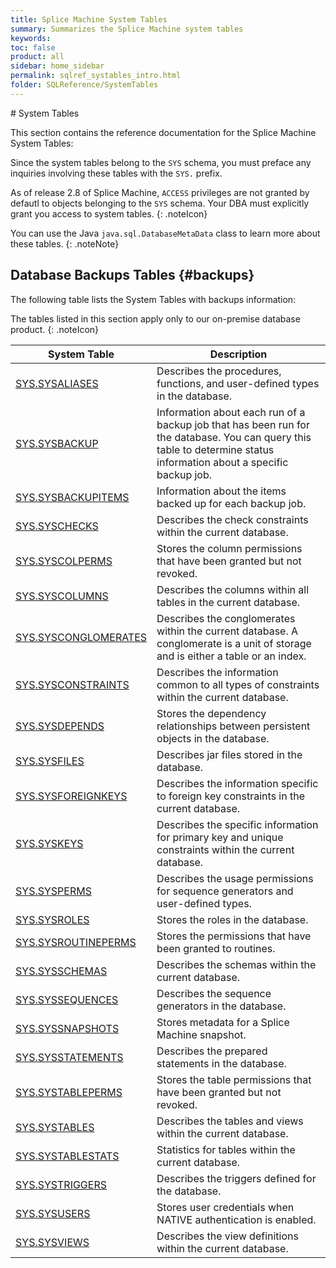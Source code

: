 ```yaml
---
title: Splice Machine System Tables
summary: Summarizes the Splice Machine system tables
keywords:
toc: false
product: all
sidebar: home_sidebar
permalink: sqlref_systables_intro.html
folder: SQLReference/SystemTables
---
```

<section>
<div class="TopicContent" data-swiftype-index="true" markdown="1">
# System Tables

This section contains the reference documentation for the Splice Machine System Tables:

Since the system tables belong to the `SYS` schema, you must preface any inquiries involving these tables with the `SYS.` prefix.

As of release 2.8 of Splice Machine, `ACCESS` privileges are not granted by defautl to objects belonging to the `SYS` schema. Your DBA must explicitly grant you access to system tables.
{: .noteIcon}

You can use the Java `java.sql.DatabaseMetaData` class to learn more about these tables.
{: .noteNote}

## Database Backups Tables  {#backups}
The following table lists the System Tables with backups information:

The tables listed in this section apply only to our on-premise database product.
{: .noteIcon}

<table summary="Summary table with links to and descriptions of system tables">
    <col />
    <col />
    <thead>
        <tr>
            <th>System Table</th>
            <th>Description</th>
        </tr>
    </thead>
    <tbody>
        <tr>
            <td class="CodeFont"><a href="sqlref_systables_sysaliases.html">SYS.SYSALIASES</a>
            </td>
            <td>Describes the procedures, functions, and user-defined types in the database.</td>
        </tr>
        <tr>
            <td class="CodeFont"><a href="sqlref_systables_sysbackup.html">SYS.SYSBACKUP</a>
            </td>
            <td>Information about each run of a backup job that has been run for the database. You can query this table to determine status information about a specific backup job.</td>
        </tr>
        <tr>
            <td class="CodeFont"><a href="sqlref_systables_sysbackupitems.html">SYS.SYSBACKUPITEMS</a>
            </td>
            <td>Information about the items backed up for each backup job.</td>
        </tr>
        <tr>
            <td class="CodeFont"><a href="sqlref_systables_syschecks.html">SYS.SYSCHECKS</a>
            </td>
            <td>Describes the check constraints within the current database.</td>
        </tr>
        <tr>
            <td class="CodeFont"><a href="sqlref_systables_syscolperms.html">SYS.SYSCOLPERMS</a>
            </td>
            <td>Stores the column permissions that have been granted but not revoked.</td>
        </tr>
        <tr>
            <td class="CodeFont"><a href="sqlref_systables_syscolumns.html">SYS.SYSCOLUMNS</a>
            </td>
            <td>Describes the columns within all tables in the current database.</td>
        </tr>
        <tr>
            <td class="CodeFont"><a href="sqlref_systables_sysconglomerates.html">SYS.SYSCONGLOMERATES</a>
            </td>
            <td>Describes the conglomerates within the current database. A conglomerate is a unit of storage and is either a table or an index.</td>
        </tr>
        <tr>
            <td class="CodeFont"><a href="sqlref_systables_sysconstraints.html">SYS.SYSCONSTRAINTS</a>
            </td>
            <td>Describes the information common to all types of constraints within the current database.</td>
        </tr>
        <tr>
            <td class="CodeFont"><a href="sqlref_systables_sysdepends.html">SYS.SYSDEPENDS</a>
            </td>
            <td>Stores the dependency relationships between persistent objects in the database.</td>
        </tr>
        <tr>
            <td class="CodeFont"><a href="sqlref_systables_sysfiles.html">SYS.SYSFILES</a>
            </td>
            <td>Describes jar files stored in the database.</td>
        </tr>
        <tr>
            <td class="CodeFont"><a href="developers_fundamentals_foreignkeys.html">SYS.SYSFOREIGNKEYS</a>
            </td>
            <td>Describes the information specific to foreign key constraints in the current database.</td>
        </tr>
        <tr>
            <td class="CodeFont"><a href="sqlref_systables_syskeys.html">SYS.SYSKEYS</a>
            </td>
            <td>Describes the specific information for primary key and unique constraints within the current database.</td>
        </tr>
        <tr>
            <td class="CodeFont"><a href="sqlref_systables_sysperms.html">SYS.SYSPERMS</a>
            </td>
            <td>Describes the usage permissions for sequence generators and user-defined types.</td>
        </tr>
        <tr>
            <td class="CodeFont"><a href="sqlref_systables_sysroles.html">SYS.SYSROLES</a>
            </td>
            <td>Stores the roles in the database.</td>
        </tr>
        <tr>
            <td class="CodeFont"><a href="sqlref_systables_sysroutineperms.html">SYS.SYSROUTINEPERMS</a>
            </td>
            <td>Stores the permissions that have been granted to routines.</td>
        </tr>
        <tr>
            <td class="CodeFont"><a href="sqlref_systables_sysschemas.html">SYS.SYSSCHEMAS</a>
            </td>
            <td>Describes the schemas within the current database.</td>
        </tr>
        <tr>
            <td class="CodeFont"><a href="sqlref_systables_syssequences.html">SYS.SYSSEQUENCES</a>
            </td>
            <td>Describes the sequence generators in the database.</td>
        </tr>
        <tr>
            <td class="CodeFont"><a href="sqlref_systables_sysschemas.html">SYS.SYSSNAPSHOTS</a>
            </td>
            <td>Stores metadata for a Splice Machine snapshot.</td>
        </tr>
        <tr>
            <td class="CodeFont"><a href="sqlref_systables_sysstatements.html">SYS.SYSSTATEMENTS</a>
            </td>
            <td>Describes the prepared statements in the database.</td>
        </tr>
        <tr>
            <td class="CodeFont"><a href="sqlref_systables_systableperms.html">SYS.SYSTABLEPERMS</a>
            </td>
            <td>Stores the table permissions that have been granted but not revoked.</td>
        </tr>
        <tr>
            <td class="CodeFont"><a href="sqlref_systables_systables.html">SYS.SYSTABLES</a>
            </td>
            <td>Describes the tables and views within the current database.</td>
        </tr>
        <tr>
            <td class="CodeFont"><a href="sqlref_systables_systablestats.html">SYS.SYSTABLESTATS</a>
            </td>
            <td>Statistics for tables within the current database.</td>
        </tr>
        <tr>
            <td class="CodeFont"><a href="sqlref_systables_systriggers.html">SYS.SYSTRIGGERS</a>
            </td>
            <td>Describes the triggers defined for the database.</td>
        </tr>
        <tr>
            <td class="CodeFont"><a href="sqlref_systables_sysusers.html">SYS.SYSUSERS</a>
            </td>
            <td>Stores user credentials when NATIVE authentication is enabled.</td>
        </tr>
        <tr>
            <td class="CodeFont"><a href="sqlref_systables_sysviews.html">SYS.SYSVIEWS</a>
            </td>
            <td>Describes the view definitions within the current database.</td>
        </tr>
    </tbody>
</table>
</div>
</section>
